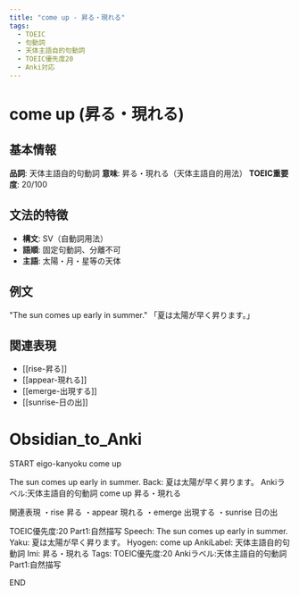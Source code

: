 ```yaml
---
title: "come up - 昇る・現れる"
tags:
  - TOEIC
  - 句動詞
  - 天体主語自的句動詞
  - TOEIC優先度20
  - Anki対応
---
```


# come up (昇る・現れる)

## 基本情報
**品詞**: 天体主語自的句動詞
**意味**: 昇る・現れる（天体主語自的用法）
**TOEIC重要度**: 20/100

## 文法的特徴
- **構文**: SV（自動詞用法）
- **語順**: 固定句動詞、分離不可
- **主語**: 太陽・月・星等の天体

## 例文
"The sun comes up early in summer."
「夏は太陽が早く昇ります。」

## 関連表現
- [[rise-昇る]]
- [[appear-現れる]]
- [[emerge-出現する]]
- [[sunrise-日の出]]

# Obsidian_to_Anki
START
eigo-kanyoku
come up

The sun comes up early in summer.
Back: 
夏は太陽が早く昇ります。
Ankiラベル:天体主語自的句動詞
come up
昇る・現れる

関連表現
・rise 昇る
・appear 現れる
・emerge 出現する
・sunrise 日の出

TOEIC優先度:20
Part1:自然描写
Speech: The sun comes up early in summer.
Yaku: 夏は太陽が早く昇ります。
Hyogen: come up
AnkiLabel: 天体主語自的句動詞
Imi: 昇る・現れる
Tags: TOEIC優先度:20 Ankiラベル:天体主語自的句動詞 Part1:自然描写
<!--ID: 1753055699959-->
END 